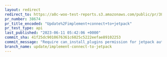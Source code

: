 ```yaml
---
layout: redirect
redirect_to: https://a8c-woo-test-reports.s3.amazonaws.com/public/pr/38674/api/index.html
pr_number: 38674
pr_title_encoded: "Update%2Fimplement+connect+to+jetpack"
pr_test_type: api
last_published: "2023-06-11 05:42:06 +0000"
commit_sha: 41f25dc9010676361c6025c5222eefae89102253
commit_message: "Require can_install_plugins permission for jetpack auth url endpoint"
branch_name: update/implement-connect-to-jetpack
---
```

